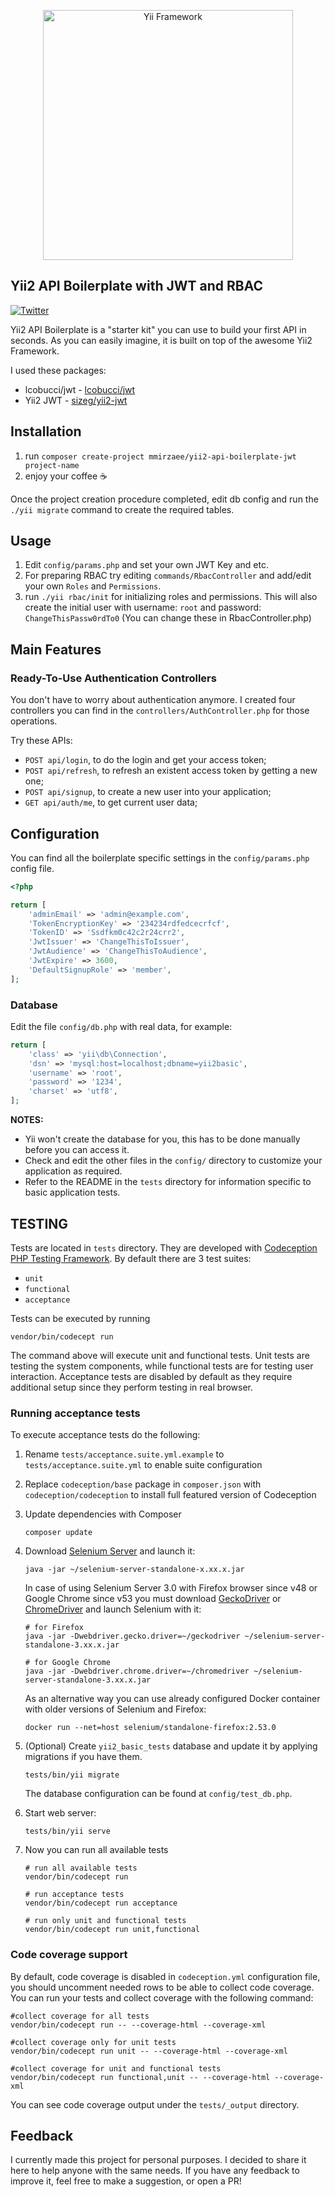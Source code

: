 <p align="center">
    <a href="http://www.yiiframework.com/" target="_blank">
        <img src="https://www.yiiframework.com/files/logo/yii.png" width="400" alt="Yii Framework" />
    </a>
</p>


## Yii2 API Boilerplate with JWT and RBAC

[![Twitter](https://img.shields.io/twitter/follow/alimmirzaee.svg?style=social&label=Follow)](https://twitter.com/intent/follow?screen_name=alimmirzaee)


Yii2 API Boilerplate is a "starter kit" you can use to build your first API in seconds. As you can easily imagine, it is built on top of the awesome Yii2 Framework.

I used these packages:

* lcobucci/jwt - [lcobucci/jwt](https://github.com/lcobucci/jwt)
* Yii2 JWT - [sizeg/yii2-jwt](https://github.com/sizeg/yii2-jwt)

## Installation

1. run `composer create-project mmirzaee/yii2-api-boilerplate-jwt project-name`
2. enjoy your coffee ☕

Once the project creation procedure completed, edit db config and run the `./yii migrate` command to create the required tables.

## Usage

1. Edit `config/params.php` and set your own JWT Key and etc. 
2. For preparing RBAC try editing `commands/RbacController` and add/edit your own `Roles` and `Permissions`.
3. run `./yii rbac/init` for initializing roles and permissions. This will also create the initial user with username: `root` and password: `ChangeThisPassw0rdTo0` (You can change these in RbacController.php)
## Main Features

### Ready-To-Use Authentication Controllers

You don't have to worry about authentication anymore. I created four controllers you can find in the `controllers/AuthController.php` for those operations.

Try these APIs:

* `POST api/login`, to do the login and get your access token;
* `POST api/refresh`, to refresh an existent access token by getting a new one;
* `POST api/signup`, to create a new user into your application;
* `GET api/auth/me`, to get current user data;

## Configuration

You can find all the boilerplate specific settings in the `config/params.php` config file.

```php
<?php

return [
    'adminEmail' => 'admin@example.com',
    'TokenEncryptionKey' => '234234rdfedcecrfcf',
    'TokenID' => 'Ssdfkm0c42c2r24crr2',
    'JwtIssuer' => 'ChangeThisToIssuer',
    'JwtAudience' => 'ChangeThisToAudience',
    'JwtExpire' => 3600,
    'DefaultSignupRole' => 'member',
];

```

### Database

Edit the file `config/db.php` with real data, for example:

```php
return [
    'class' => 'yii\db\Connection',
    'dsn' => 'mysql:host=localhost;dbname=yii2basic',
    'username' => 'root',
    'password' => '1234',
    'charset' => 'utf8',
];
```

**NOTES:**
- Yii won't create the database for you, this has to be done manually before you can access it.
- Check and edit the other files in the `config/` directory to customize your application as required.
- Refer to the README in the `tests` directory for information specific to basic application tests.


TESTING
-------

Tests are located in `tests` directory. They are developed with [Codeception PHP Testing Framework](http://codeception.com/).
By default there are 3 test suites:

- `unit`
- `functional`
- `acceptance`

Tests can be executed by running

```
vendor/bin/codecept run
```

The command above will execute unit and functional tests. Unit tests are testing the system components, while functional
tests are for testing user interaction. Acceptance tests are disabled by default as they require additional setup since
they perform testing in real browser. 


### Running  acceptance tests

To execute acceptance tests do the following:  

1. Rename `tests/acceptance.suite.yml.example` to `tests/acceptance.suite.yml` to enable suite configuration

2. Replace `codeception/base` package in `composer.json` with `codeception/codeception` to install full featured
   version of Codeception

3. Update dependencies with Composer 

    ```
    composer update  
    ```

4. Download [Selenium Server](http://www.seleniumhq.org/download/) and launch it:

    ```
    java -jar ~/selenium-server-standalone-x.xx.x.jar
    ```

    In case of using Selenium Server 3.0 with Firefox browser since v48 or Google Chrome since v53 you must download [GeckoDriver](https://github.com/mozilla/geckodriver/releases) or [ChromeDriver](https://sites.google.com/a/chromium.org/chromedriver/downloads) and launch Selenium with it:

    ```
    # for Firefox
    java -jar -Dwebdriver.gecko.driver=~/geckodriver ~/selenium-server-standalone-3.xx.x.jar
    
    # for Google Chrome
    java -jar -Dwebdriver.chrome.driver=~/chromedriver ~/selenium-server-standalone-3.xx.x.jar
    ``` 
    
    As an alternative way you can use already configured Docker container with older versions of Selenium and Firefox:
    
    ```
    docker run --net=host selenium/standalone-firefox:2.53.0
    ```

5. (Optional) Create `yii2_basic_tests` database and update it by applying migrations if you have them.

   ```
   tests/bin/yii migrate
   ```

   The database configuration can be found at `config/test_db.php`.


6. Start web server:

    ```
    tests/bin/yii serve
    ```

7. Now you can run all available tests

   ```
   # run all available tests
   vendor/bin/codecept run

   # run acceptance tests
   vendor/bin/codecept run acceptance

   # run only unit and functional tests
   vendor/bin/codecept run unit,functional
   ```

### Code coverage support

By default, code coverage is disabled in `codeception.yml` configuration file, you should uncomment needed rows to be able
to collect code coverage. You can run your tests and collect coverage with the following command:

```
#collect coverage for all tests
vendor/bin/codecept run -- --coverage-html --coverage-xml

#collect coverage only for unit tests
vendor/bin/codecept run unit -- --coverage-html --coverage-xml

#collect coverage for unit and functional tests
vendor/bin/codecept run functional,unit -- --coverage-html --coverage-xml
```

You can see code coverage output under the `tests/_output` directory.
## Feedback

I currently made this project for personal purposes. I decided to share it here to help anyone with the same needs. If you have any feedback to improve it, feel free to make a suggestion, or open a PR!